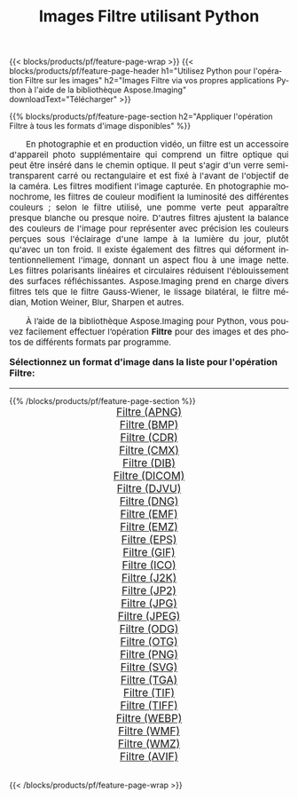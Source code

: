 ﻿---
title: Images Filtre utilisant Python 
weight: 3920
url: /fr/python-net/filter/ 
lang: fr
langdirlevel: 2
locales: zh-hans,ja,it,ru,de,es,fr,nl,id,lt,pl,pt,vi,tr,ko,zh-hant,ar,hi,th,sv,cs,uk,he
description: Application de la bibliothèque Aspose.Imaging aux images et photos Filtre à l'aide de vos propres applications Python et API de serveur.
---

{{< blocks/products/pf/feature-page-wrap >}}
{{< blocks/products/pf/feature-page-header h1="Utilisez Python pour l'opération Filtre sur les images" h2="Images Filtre via vos propres applications Python à l'aide de la bibliothèque Aspose.Imaging" downloadText="Télécharger" >}}


{{% blocks/products/pf/feature-page-section  h2="Appliquer l'opération Filtre à tous les formats d'image disponibles" %}}
<p align="justify" style="text-indent:2em;font-size:15px;">
En photographie et en production vidéo, un filtre est un accessoire d'appareil photo supplémentaire qui comprend un filtre optique qui peut être inséré dans le chemin optique. Il peut s'agir d'un verre semi-transparent carré ou rectangulaire et est fixé à l'avant de l'objectif de la caméra. Les filtres modifient l'image capturée. En photographie monochrome, les filtres de couleur modifient la luminosité des différentes couleurs ; selon le filtre utilisé, une pomme verte peut apparaître presque blanche ou presque noire. D'autres filtres ajustent la balance des couleurs de l'image pour représenter avec précision les couleurs perçues sous l'éclairage d'une lampe à la lumière du jour, plutôt qu'avec un ton froid. Il existe également des filtres qui déforment intentionnellement l'image, donnant un aspect flou à une image nette. Les filtres polarisants linéaires et circulaires réduisent l'éblouissement des surfaces réfléchissantes. Aspose.Imaging prend en charge divers filtres tels que le filtre Gauss-Wiener, le lissage bilatéral, le filtre médian, Motion Weiner, Blur, Sharpen et autres.
</p>
<p align="justify" style="text-indent:2em;font-size:15px;">
À l’aide de la bibliothèque Aspose.Imaging pour Python, vous pouvez facilement effectuer l’opération <b>Filtre</b> pour des images et des photos de différents formats par programme.
</p>
<h3 style="margin-top:16px;">
Sélectionnez un format d'image dans la liste pour l'opération Filtre:
</h3>
<hr/>
{{% /blocks/products/pf/feature-page-section %}}
<div class="container-fluid productfamilypage bg-gray">
    <div class="convertypes bg-gray agp-content section">
        <div class="container">
		<div class="row other-converters" style="gap: 10px;font-size: 19px;text-align:center;">
		    <div class='col-md-3 other-converter remove-lp remove-rp'><a href="/imaging/fr/python-net/filter/apng/" style="padding:15px;">Filtre (APNG)</a></div><div class='col-md-3 other-converter remove-lp remove-rp'><a href="/imaging/fr/python-net/filter/bmp/" style="padding:15px;">Filtre (BMP)</a></div><div class='col-md-3 other-converter remove-lp remove-rp'><a href="/imaging/fr/python-net/filter/cdr/" style="padding:15px;">Filtre (CDR)</a></div><div class='col-md-3 other-converter remove-lp remove-rp'><a href="/imaging/fr/python-net/filter/cmx/" style="padding:15px;">Filtre (CMX)</a></div><div class='col-md-3 other-converter remove-lp remove-rp'><a href="/imaging/fr/python-net/filter/dib/" style="padding:15px;">Filtre (DIB)</a></div><div class='col-md-3 other-converter remove-lp remove-rp'><a href="/imaging/fr/python-net/filter/dicom/" style="padding:15px;">Filtre (DICOM)</a></div><div class='col-md-3 other-converter remove-lp remove-rp'><a href="/imaging/fr/python-net/filter/djvu/" style="padding:15px;">Filtre (DJVU)</a></div><div class='col-md-3 other-converter remove-lp remove-rp'><a href="/imaging/fr/python-net/filter/dng/" style="padding:15px;">Filtre (DNG)</a></div><div class='col-md-3 other-converter remove-lp remove-rp'><a href="/imaging/fr/python-net/filter/emf/" style="padding:15px;">Filtre (EMF)</a></div><div class='col-md-3 other-converter remove-lp remove-rp'><a href="/imaging/fr/python-net/filter/emz/" style="padding:15px;">Filtre (EMZ)</a></div><div class='col-md-3 other-converter remove-lp remove-rp'><a href="/imaging/fr/python-net/filter/eps/" style="padding:15px;">Filtre (EPS)</a></div><div class='col-md-3 other-converter remove-lp remove-rp'><a href="/imaging/fr/python-net/filter/gif/" style="padding:15px;">Filtre (GIF)</a></div><div class='col-md-3 other-converter remove-lp remove-rp'><a href="/imaging/fr/python-net/filter/ico/" style="padding:15px;">Filtre (ICO)</a></div><div class='col-md-3 other-converter remove-lp remove-rp'><a href="/imaging/fr/python-net/filter/j2k/" style="padding:15px;">Filtre (J2K)</a></div><div class='col-md-3 other-converter remove-lp remove-rp'><a href="/imaging/fr/python-net/filter/jp2/" style="padding:15px;">Filtre (JP2)</a></div><div class='col-md-3 other-converter remove-lp remove-rp'><a href="/imaging/fr/python-net/filter/jpg/" style="padding:15px;">Filtre (JPG)</a></div><div class='col-md-3 other-converter remove-lp remove-rp'><a href="/imaging/fr/python-net/filter/jpeg/" style="padding:15px;">Filtre (JPEG)</a></div><div class='col-md-3 other-converter remove-lp remove-rp'><a href="/imaging/fr/python-net/filter/odg/" style="padding:15px;">Filtre (ODG)</a></div><div class='col-md-3 other-converter remove-lp remove-rp'><a href="/imaging/fr/python-net/filter/otg/" style="padding:15px;">Filtre (OTG)</a></div><div class='col-md-3 other-converter remove-lp remove-rp'><a href="/imaging/fr/python-net/filter/png/" style="padding:15px;">Filtre (PNG)</a></div><div class='col-md-3 other-converter remove-lp remove-rp'><a href="/imaging/fr/python-net/filter/svg/" style="padding:15px;">Filtre (SVG)</a></div><div class='col-md-3 other-converter remove-lp remove-rp'><a href="/imaging/fr/python-net/filter/tga/" style="padding:15px;">Filtre (TGA)</a></div><div class='col-md-3 other-converter remove-lp remove-rp'><a href="/imaging/fr/python-net/filter/tif/" style="padding:15px;">Filtre (TIF)</a></div><div class='col-md-3 other-converter remove-lp remove-rp'><a href="/imaging/fr/python-net/filter/tiff/" style="padding:15px;">Filtre (TIFF)</a></div><div class='col-md-3 other-converter remove-lp remove-rp'><a href="/imaging/fr/python-net/filter/webp/" style="padding:15px;">Filtre (WEBP)</a></div><div class='col-md-3 other-converter remove-lp remove-rp'><a href="/imaging/fr/python-net/filter/wmf/" style="padding:15px;">Filtre (WMF)</a></div><div class='col-md-3 other-converter remove-lp remove-rp'><a href="/imaging/fr/python-net/filter/wmz/" style="padding:15px;">Filtre (WMZ)</a></div><div class='col-md-3 other-converter remove-lp remove-rp'><a href="/imaging/fr/python-net/filter/avif/" style="padding:15px;">Filtre (AVIF)</a></div>
                </div>
        </div>
    </div>
</div>
<br/>

{{< /blocks/products/pf/feature-page-wrap >}}
